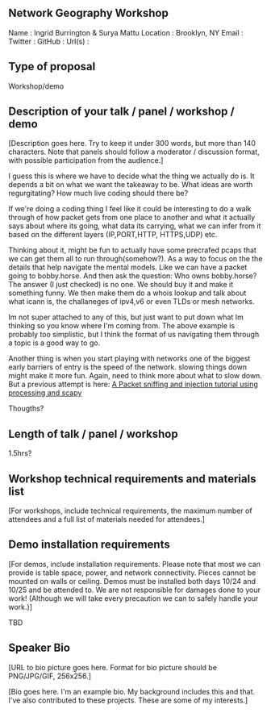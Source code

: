 ## Network Geography Workshop
Name : Ingrid Burrington & Surya Mattu
Location : Brooklyn, NY
Email : 
Twitter : 
GitHub : 
Url(s) : 

## Type of proposal
Workshop/demo

## Description of your talk / panel / workshop / demo
[Description goes here. Try to keep it under 300 words, but more than 140 characters. Note that panels should follow a moderator / discussion format, with possible participation from the audience.]

I guess this is where we have to decide what the thing we actually do is. It depends a bit on what we want the takeaway to be. What ideas are worth regurgitating? How much live coding should there be?

If we're doing a coding thing I feel like it could be interesting to do a walk through of how packet gets from one place to another and what it actually says about where its going, what data its carrying, what we can infer from it based on the different layers (IP,PORT,HTTP, HTTPS,UDP) etc. 

Thinking about it, might be fun to actually have some precrafed pcaps that we can get them all to run through(somehow?). As a way to focus on the the details that help navigate the mental models. Like we can have a packet going to bobby.horse. And then ask the question: Who owns bobby.horse? The answer (I just checked) is no one. We should buy it and make it something funny. We then make them do a whois lookup and talk about what icann is, the challaneges of ipv4,v6 or even TLDs or mesh networks.

Im not super attached to any of this, but just want to put down what Im thinking so you know where I'm coming from.
The above example is probably too simplistic, but I think the format of us navigating them through a topic is a good way to go.


Another thing is  when you start playing with networks one of the biggest early barriers of entry is the speed of the network. slowing things down might make it more fun. Again, need to think more about what to slow down. 
But a previous attempt is here:
[A Packet sniffing and injection tutorial using processing and scapy](http://suryamattu.com/PACKET-SNIFFING-TUTORIAL)

Thougths?

## Length of talk / panel / workshop
1.5hrs?

## Workshop technical requirements and materials list
[For workshops, include technical requirements, the maximum number of attendees and a full list of materials needed for attendees.]

## Demo installation requirements
[For demos, include installation requirements. Please note that most we can provide is table space, power, and network connectivity. Pieces cannot be mounted on walls or ceiling. Demos must be installed both days 10/24 and 10/25 and be attended to. We are not responsible for damages done to your work! (Although we will take every precaution we can to safely handle your work.)]

TBD
## Speaker Bio
[URL to bio picture goes here. Format for bio picture should be PNG/JPG/GIF, 256x256.]

[Bio goes here. I'm an example bio. My background includes this and that. I've also contributed to these projects. These are some of my interests.]

